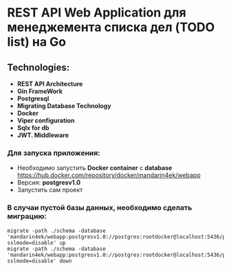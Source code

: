# REST API Web Application для менеджемента списка дел (TODO list) на Go

## Technologies:
- <b> REST API Architecture</b>
- <b> Gin FrameWork</b>
- <b> Postgresql</b> 
- <b> Migrating Database Technology</b>
- <b> Docker</b>
- <b> Viper configuration</b>
- <b> Sqlx for db</b>
- <b> JWT. Middleware</b>

### Для запуска приложения:

- Необходимо запустить <b>Docker container</b> с <b>database</b> https://hub.docker.com/repository/docker/mandarin4ek/webapp
- Версия: <b>postgresv1.0</b>
- Запустить сам проект

### В случаи пустой базы данных, необходимо сделать миграцию:


```
migrate -path ./schema -database 'mandarin4ek/webapp:postgresv1.0://postgres:rootdocker@localhost:5436/postgres?sslmode=disable' up
migrate -path ./schema -database 'mandarin4ek/webapp:postgresv1.0://postgres:rootdocker@localhost:5436/postgres?sslmode=disable' down
```

